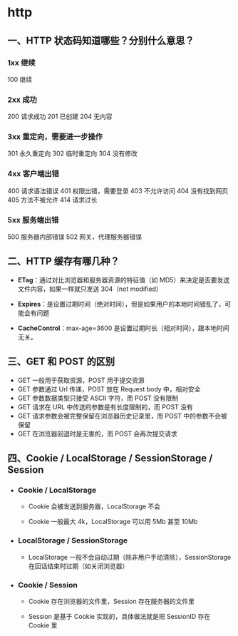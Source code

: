 # http

## 一、HTTP 状态码知道哪些？分别什么意思？

### 1xx 继续

100 继续

### 2xx 成功

200 请求成功
201 已创建
204 无内容

### 3xx 重定向，需要进一步操作

301 永久重定向
302 临时重定向
304 没有修改

### 4xx 客户端出错

400 请求语法错误
401 权限出错，需要登录
403 不允许访问
404 没有找到网页
405 方法不被允许
414 请求过长

### 5xx 服务端出错

500 服务器内部错误
502 网关，代理服务器错误

## 二、HTTP 缓存有哪几种？

- **ETag**：通过对比浏览器和服务器资源的特征值（如 MD5）来决定是否要发送文件内容，如果一样就只发送 304（not modified）

- **Expires**：是设置过期时间（绝对时间），但是如果用户的本地时间错乱了，可能会有问题

- **CacheControl**：max-age=3600 是设置过期时长（相对时间），跟本地时间无关。

## 三、GET 和 POST 的区别

- GET 一般用于获取资源，POST 用于提交资源
- GET 参数通过 Url 传递，POST 放在 Request body 中，相对安全
- GET 参数数据类型只接受 ASCII 字符，而 POST 没有限制
- GET 请求在 URL 中传送的参数是有长度限制的，而 POST 没有
- GET 请求参数会被完整保留在浏览器历史记录里，而 POST 中的参数不会被保留
- GET 在浏览器回退时是无害的，而 POST 会再次提交请求

## 四、Cookie / LocalStorage / SessionStorage / Session

- ### Cookie / LocalStorage

  - Cookie 会被发送到服务器，LocalStorage 不会

  - Cookie 一般最大 4k，LocalStorage 可以用 5Mb 甚至 10Mb

- ### LocalStorage / SessionStorage

  - LocalStorage 一般不会自动过期（除非用户手动清除），SessionStorage 在回话结束时过期（如关闭浏览器）

- ### Cookie / Session

  - Cookie 存在浏览器的文件里，Session 存在服务器的文件里

  - Session 是基于 Cookie 实现的，具体做法就是把 SessionID 存在 Cookie 里
